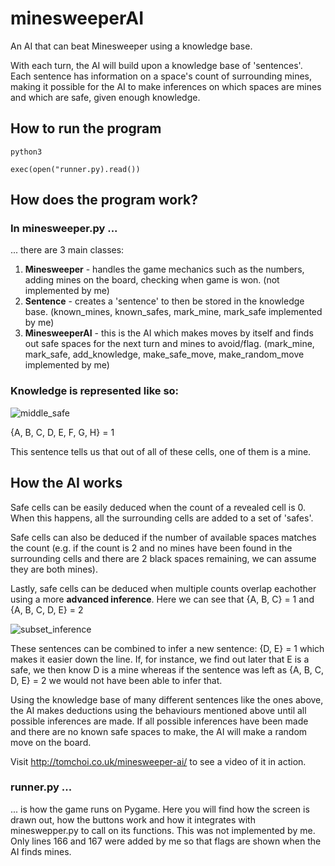 # minesweeperAI
An AI that can beat Minesweeper using a knowledge base.

With each turn, the AI will build upon a knowledge base of 'sentences'. Each sentence has information on a space's count of surrounding mines, making it possible for the AI to make inferences on which spaces are mines and which are safe, given enough knowledge. 


## How to run the program
`python3`

`exec(open("runner.py).read())`


## How does the program work?

### In minesweeper.py ...

... there are 3 main classes:
1. **Minesweeper** - handles the game mechanics such as the numbers, adding mines on the board, checking when game is won. (not implemented by me)
2. **Sentence** - creates a 'sentence' to then be stored in the knowledge base. (known_mines, known_safes, mark_mine, mark_safe implemented by me)
3. **MinesweeperAI** - this is the AI which makes moves by itself and finds out safe spaces for the next turn and mines to avoid/flag. (mark_mine, mark_safe, add_knowledge, make_safe_move, make_random_move implemented by me)

### Knowledge is represented like so:

![middle_safe](https://user-images.githubusercontent.com/65613196/141170685-3115890c-5e66-44bd-aee8-724bce546884.png)

{A, B, C, D, E, F, G, H} = 1

This sentence tells us that out of all of these cells, one of them is a mine.

## How the AI works

Safe cells can be easily deduced when the count of a revealed cell is 0. When this happens, all the surrounding cells are added to a set of 'safes'.

Safe cells can also be deduced if the number of available spaces matches the count (e.g. if the count is 2 and no mines have been found in the surrounding cells and there are 2 black spaces remaining, we can assume they are both mines). 

Lastly, safe cells can be deduced when multiple counts overlap eachother using a more **advanced inference**. Here we can see that {A, B, C} = 1 and {A, B, C, D, E} = 2

![subset_inference](https://user-images.githubusercontent.com/65613196/141172452-040a2060-2605-4e26-97a4-b14ed17bd3ed.png)

These sentences can be combined to infer a new sentence: {D, E} = 1 which makes it easier down the line. If, for instance, we find out later that E is a safe, we then know D is a mine whereas if the sentence was left as {A, B, C, D, E} = 2 we would not have been able to infer that. 

Using the knowledge base of many different sentences like the ones above, the AI makes deductions using the behaviours mentioned above until all possible inferences are made. If all possible inferences have been made and there are no known safe spaces to make, the AI will make a random move on the board. 


Visit http://tomchoi.co.uk/minesweeper-ai/ to see a video of it in action.


### runner.py ...

... is how the game runs on Pygame. Here you will find how the screen is drawn out, how the buttons work and how it integrates with mineswepper.py to call on its functions. This was not implemented by me. Only lines 166 and 167 were added by me so that flags are shown when the AI finds mines. 


